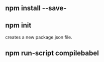 ## npm install --save-

## npm init  
creates a new package.json file.

## npm run-script compilebabel